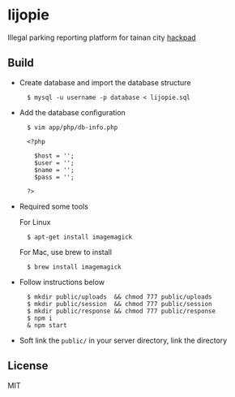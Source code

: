# lijopie

Illegal parking reporting platform for tainan city
[hackpad](https://g0v.hackpad.com/--TP0maM6gaZx)

## Build

* Create database and import the database structure

        $ mysql -u username -p database < lijopie.sql

* Add the database configuration
        
        $ vim app/php/db-info.php

        <?php

          $host = '';
          $user = '';
          $name = '';
          $pass = '';

        ?>
* Required some tools

  For Linux
        
        $ apt-get install imagemagick

  For Mac, use brew to install
        
        $ brew install imagemagick

* Follow instructions below

        $ mkdir public/uploads  && chmod 777 public/uploads
        $ mkdir public/session  && chmod 777 public/session
        $ mkdir public/response && chmod 777 public/response
        $ npm i
        & npm start

* Soft link the `public/` in your server directory, link the directory

## License

MIT

